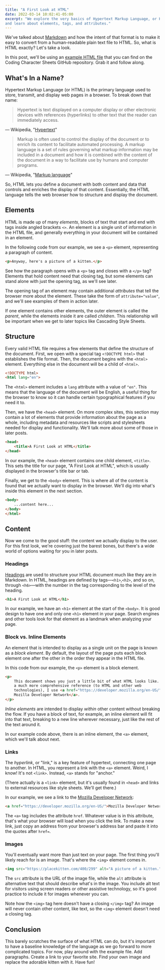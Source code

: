 ```yaml
---
title: "A First Look at HTML"
date: 2022-03-14 10:02:41-05:00
excerpt: "We explore the very basics of Hypertext Markup Language, or HTML,
and learn about elements, tags, and attributes."
---
```


We've talked about [Markdown] and how the intent of that format is to make it
easy to convert from a human-readable plain text file to HTML. So, what is HTML
exactly? Let's take a look.

In this post, we'll be using an [example HTML file] that you can find on the
Coding Character Sheets GitHub repository. Grab it and follow along.


## What's In a Name?

Hypertext Markup Language (or HTML) is the primary language used to store,
transmit, and display web pages in a browser. To break down that name:

> Hypertext is text displayed on a computer display or other electronic devices 
> with references (hyperlinks) to other text that the reader can immediately
> access.

— Wikipedia, "[Hypertext]"

> Markup is often used to control the display of the document or to enrich its
> content to facilitate automated processing. A markup language is a set of
> rules governing what markup information may be included in a document and how
> it is combined with the content of the document in a way to facilitate use by
> humans and computer programs.

— Wikipedia, "[Markup language]"

So, HTML lets you define a document with both content and data that controls
and enriches the display of that content. Essentially, the HTML language tells
the web browser how to structure and display the document.


## Elements
HTML is made up of many <dfn title="element">elements</dfn>, blocks of text
that start and end with tags inside angled brackets `<>`. An element is a
single unit of information in the HTML file, and generally everything in your
document will be contained in an element.

In the following code from our example, we see a `<p>` element, representing
a paragraph of content.

```html
<p>Anyway, here's a picture of a kitten.</p>
```

See how the paragraph opens with a `<p>` tag and closes with a `</p>` tag?
Elements that hold content need that closing tag, but some elements can stand
alone with just the opening tag, as we'll see later.

The opening tag of an element may contain additional <dfn title="attribute">
attributes</dfn> that tell the browser more about the element. These take the
form of `attribute="value"`, and we'll see examples of them in action later.

If one element contains other elements, the outer element is called the
<dfn title="parent">parent</dfn>, while the elements inside it are called
<dfn title="child">children</dfn>. This relationship will be important when we
get to later topics like Cascading Style Sheets.


## Structure
Every valid HTML file requires a few elements that define the structure of the
document. First, we open with a special tag `<!DOCTYPE html>` that establishes
the file format. Then, the document begins with the `<html>` element.
Everything else in the document will be a child of `<html>`.

```html
<!DOCTYPE html>
<html lang="en">
```

The `<html>` element includes a `lang` attribute with a value of `"en"`. This
means that the language of the document will be English, a useful thing for the
browser to know so it can handle certain typographical features if you need it
to.

Then, we have the `<head>` element. On more complex sites, this section may
contain a lot of elements that provide information about the page as a whole,
including metadata and resources like scripts and stylesheets needed for
display and functionality. We'll talk more about some of those in later posts.

```html
<head>
    <title>A First Look at HTML</title>
</head>
```

In our example, the `<head>` element contains one child element, `<title>`.
This sets the title for our page, "A First Look at HTML", which is usually
displayed in the browser's title bar or tab.

Finally, we get to the `<body>` element. This is where all of the content is
found that we actually want to display in the browser. We'll dig into what's
inside this element in the next section.

```html
<body>
    ...content here...
</body>
</html>
```


## Content
Now we come to the good stuff: the content we actually display to the user. For
this first look, we're covering just the barest bones, but there's a wide world
of options waiting for you in later posts.

### Headings
[Headings] are used to structure your HTML document much like they are in
Markdown. In HTML, headings are defined by tags—`<h1>`,`<h2>`, and so
on, through `<h6>`—with the number in the tag corresponding to the level of the
heading.

```html
<h1>A First Look at HTML</h1>
```

In our example, we have an `<h1>` element at the start of the `<body>`. It is
good design to have one and only one `<h1>` element in your page. Search
engines and other tools look for that element as a landmark when analyzing your
page.

### Block vs. Inline Elements
An element that is intended to display as a single unit on the page is known as
a <dfn title="block element">block element</dfn>. By default, the layout of the
page puts each block element one after the other in the order they appear in
the HTML file.

In this code from our example, the `<p>` element is a block element.

```html
<p>
    This document shows you just a little bit of what HTML looks like. For
    a much more comprehensive reference (to HTML and other web
    technologies), I use <a href="https://developer.mozilla.org/en-US/">
    Mozilla Developer Network</a>.
</p>
```

<dfn title="inline element">Inline elements</dfn> are intended to display
_within_ other content without breaking the flow. If you have a block of text,
for example, an inline element will fit into that text, breaking to a new line
wherever necessary, just like the rest of the text around it.

In our example code above, there is an inline element, the `<a>` element, which
we'll talk about next.

### Links
The <dfn title="hyperlink">hyperlink</dfn>, or "link," is a key feature of
hypertext, connecting one page to another. In HTML, you represent a link with
the `<a>` element. Weird, I know! It's not `<link>`. Instead, `<a>` stands for
"anchor."

(There actually is a `<link>` element, but it's usually found in `<head>` and
links to external resources like style sheets. We'll get there.)

In our example, we see a link to the [Mozilla Developer Network]:

```html
<a href="https://developer.mozilla.org/en-US/">Mozilla Developer Network</a>
```

The `<a>` tag includes the attribute `href`. Whatever value is in this
attribute, that's what your browser will load when you click the link.
To make a new link, just copy an address from your browser's address bar and
paste it into the quotes after `href=`.

### Images
You'll eventually want more than just text on your page. The first thing you'll
likely reach for is an image. That's where the `<img>` element comes in.

```html
<img src="https://placekitten.com/400/299" alt="A picture of a kitten.">
```

The `src` attribute is the URL of the image file, while the `alt` attribute is
alternative text that should describe what's in the image. You include alt text
for visitors using screen readers or other assistive technology, so it's good
practice to include it for images whenever you can.

Note how the `<img>` tag here doesn't have a closing `</img>` tag? An image
will never contain other content, like text, so the `<img>` element doesn't
need a closing tag.


## Conclusion
This barely scratches the surface of what HTML can do, but it's important to
have a baseline knowledge of the language as we go forward to more complicated
topics. For now, play around with the example file. Add paragraphs. Create a
link to your favorite site. Find your own image and replace the adorable kitten
with it. Have fun!


<!-- Links & References -->
[Markdown]: posts/writing-in-markdown/
[example HTML file]: https://github.com/ham2anv/coding-character-sheets/blob/main/examples/introduction.html
[Hypertext]: https://en.wikipedia.org/wiki/Hypertext
[Markup language]: https://en.wikipedia.org/wiki/Markup_language
[Headings]: posts/writing-in-markdown/#headings
[Mozilla Developer Network]: https://developer.mozilla.org/en-US/
